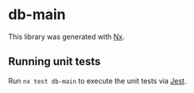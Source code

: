 # db-main

This library was generated with [Nx](https://nx.dev).

## Running unit tests

Run `nx test db-main` to execute the unit tests via [Jest](https://jestjs.io).
